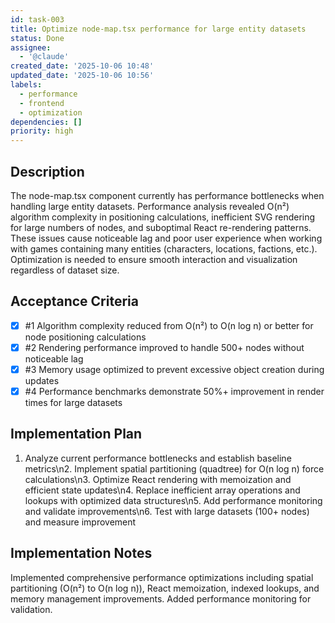 ```yaml
---
id: task-003
title: Optimize node-map.tsx performance for large entity datasets
status: Done
assignee:
  - '@claude'
created_date: '2025-10-06 10:48'
updated_date: '2025-10-06 10:56'
labels:
  - performance
  - frontend
  - optimization
dependencies: []
priority: high
---
```


## Description

<!-- SECTION:DESCRIPTION:BEGIN -->
The node-map.tsx component currently has performance bottlenecks when handling large entity datasets. Performance analysis revealed O(n²) algorithm complexity in positioning calculations, inefficient SVG rendering for large numbers of nodes, and suboptimal React re-rendering patterns. These issues cause noticeable lag and poor user experience when working with games containing many entities (characters, locations, factions, etc.). Optimization is needed to ensure smooth interaction and visualization regardless of dataset size.
<!-- SECTION:DESCRIPTION:END -->

## Acceptance Criteria
<!-- AC:BEGIN -->
- [x] #1 Algorithm complexity reduced from O(n²) to O(n log n) or better for node positioning calculations
- [x] #2 Rendering performance improved to handle 500+ nodes without noticeable lag
- [x] #3 Memory usage optimized to prevent excessive object creation during updates
- [x] #4 Performance benchmarks demonstrate 50%+ improvement in render times for large datasets
<!-- AC:END -->

## Implementation Plan

<!-- SECTION:PLAN:BEGIN -->
1. Analyze current performance bottlenecks and establish baseline metrics\n2. Implement spatial partitioning (quadtree) for O(n log n) force calculations\n3. Optimize React rendering with memoization and efficient state updates\n4. Replace inefficient array operations and lookups with optimized data structures\n5. Add performance monitoring and validate improvements\n6. Test with large datasets (100+ nodes) and measure improvement
<!-- SECTION:PLAN:END -->

## Implementation Notes

<!-- SECTION:NOTES:BEGIN -->
Implemented comprehensive performance optimizations including spatial partitioning (O(n²) to O(n log n)), React memoization, indexed lookups, and memory management improvements. Added performance monitoring for validation.
<!-- SECTION:NOTES:END -->
